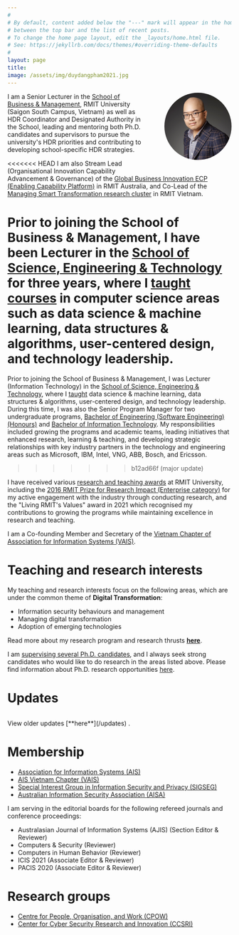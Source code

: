 ```yaml
---
#
# By default, content added below the "---" mark will appear in the home page
# between the top bar and the list of recent posts.
# To change the home page layout, edit the _layouts/home.html file.
# See: https://jekyllrb.com/docs/themes/#overriding-theme-defaults
#
layout: page
title: 
image: /assets/img/duydangpham2021.jpg
---
```


<img src="assets/img/duydangpham2021.jpg" alt="Duy Dang-Pham portrait" width="30%" style="border-radius: 50%; float: right; margin-left:40px; margin-bottom:30px;">

I am a Senior Lecturer in the <a href="https://www.rmit.edu.vn/about-us/schools-and-centres/school-of-business-and-management" target="\_blank">School of Business &amp; Management</a>, RMIT University (Saigon South Campus, Vietnam) as well as HDR Coordinator and Designated Authority in the School, leading and mentoring both Ph.D. candidates and supervisors to pursue the university's HDR priorities and contributing to developing school-specific HDR strategies.

<<<<<<< HEAD
I am also Stream Lead (Organisational Innovation Capability Advancement &amp; Governance) of the <a href="https://www.rmit.edu.au/research/our-research/enabling-capability-platforms/global-business-innovation" target="\_blank">Global Business Innovation ECP (Enabling Capability Platform)</a> in RMIT Australia, and Co-Lead of the <a href="https://www.rmit.edu.vn/about-us/schools-and-centres/school-of-business-and-management/scc-hub/people" target="\_blank">Managing Smart Transformation research cluster</a> in RMIT Vietnam.

Prior to joining the School of Business & Management, I have been Lecturer in the <a href="https://www.rmit.edu.vn/our-schools-centres/school-science-technology" target="\_blank">School of Science, Engineering &amp; Technology</a> for three years, where I [taught courses](/teaching) in computer science areas such as data science & machine learning, data structures & algorithms, user-centered design, and technology leadership.
=======
Prior to joining the School of Business & Management, I was Lecturer (Information Technology) in the <a href="https://www.rmit.edu.vn/our-schools-centres/school-science-technology" target="\_blank">School of Science, Engineering &amp; Technology</a>, where I [taught](/teaching) data science & machine learning, data structures & algorithms, user-centered design, and technology leadership. During this time, I was also the Senior Program Manager for two undergraduate programs, <a href="https://www.rmit.edu.vn/study-at-rmit/undergraduate-programs/bachelor-engineering-software-engineering-honours" target="\_blank">Bachelor of Engineering (Software Engineering) (Honours)</a> and <a href="https://www.rmit.edu.vn/study-at-rmit/undergraduate-programs/bachelor-information-technology" target="\_blank">Bachelor of Information Technology</a>. My responsibilities included growing the programs and academic teams, leading initiatives that enhanced research, learning & teaching, and developing strategic relationships with key industry partners in the technology and engineering areas such as Microsoft, IBM, Intel, VNG, ABB, Bosch, and Ericsson. 
>>>>>>> b12ad66f (major update)

I have received various [research and teaching awards](/research-grants-and-awards) at RMIT University, including the <a href="https://www.rmit.edu.au/research/research-expertise/our-reputation/research-awards/past-recipients" target="\_blank">2016 RMIT Prize for Research Impact (Enterprise category)</a> for my active engagement with the industry through conducting research, and the "Living RMIT's Values" award in 2021 which recognised my contributions to growing the programs while maintaining excellence in research and teaching.

I am a Co-founding Member and Secretary of the <a href="https://vn-ais.org/" target="\_blank">Vietnam Chapter of Association for Information Systems (VAIS)</a>. 

# Teaching and research interests
My teaching and research interests focus on the following areas, which are under the common theme of **Digital Transformation**:
<ul>
  <li style="margin-bottom: 0;">Information security behaviours and management</li>
  <li style="margin-bottom: 0;">Managing digital transformation</li>
  <li style="margin-bottom: 0;">Adoption of emerging technologies</li>
</ul>

Read more about my research program and research thrusts [**here**](/research).

I am [supervising several Ph.D. candidates](/teaching-and-phd-supervision), and I always seek strong candidates who would like to do research in the areas listed above. Please find information about Ph.D. research opportunities <a href="https://www.drduydangpham.com/2022/06/11/phd-scholarship-at-rmit-vietnam.html" target="\_blank">here</a>.

# Updates
<script>loadXMLDoc(5)</script>
<table id="showUpdates" style="font-size:90%"></table>
<!-- <div id="showUpdates"></div> -->
View older updates [**here**](/updates) .

# Membership

<ul>
  <li><a href="https://aisnet.org/" target="\_blank">Association for Information Systems (AIS)</a></li>
  <li><a href="https://vn-ais.org/" target="\_blank">AIS Vietnam Chapter (VAIS)</a></li>
  <li><a href="https://communities.aisnet.org/sigsec/home" target="\_blank">Special Interest Group in Information Security and Privacy (SIGSEG)</a></li>
  <li><a href="#" target="\_blank">Australian Information Security Association (AISA)</a></li>
</ul>

I am serving in the editorial boards for the following refereed journals and conference proceedings:
<ul>
  <li>Australasian Journal of Information Systems (AJIS) (Section Editor & Reviewer)</li>
  <li>Computers & Security (Reviewer)</li>
  <li>Computers in Human Behavior (Reviewer)</li>
  <li>ICIS 2021 (Associate Editor & Reviewer)</li>
  <li>PACIS 2020 (Associate Editor & Reviewer)</li>
</ul>

# Research groups

<ul>
  <li><a href="https://cpow.org.au/people/people/" target="\_blank">Centre for People, Organisation, and Work (CPOW)</a></li>
  <li><a href="https://www.rmit.edu.au/research/centres-collaborations/cyber-security-research-innovation/" target="\_blank">Center for Cyber Security Research and Innovation (CCSRI)</a></li>
</ul>